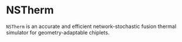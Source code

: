 # NSTherm
`NSTherm` is an accurate and efficient network-stochastic fusion thermal simulator for geometry-adaptable chiplets.

